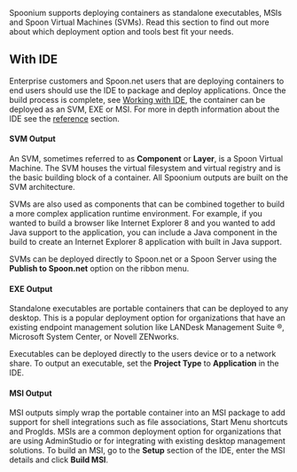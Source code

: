 Spoonium supports deploying containers as standalone executables, MSIs and Spoon Virtual Machines (SVMs). Read this section to find out more about which deployment option and tools best fit your needs.

## With IDE

Enterprise customers and Spoon.net users that are deploying containers to end users should use the IDE to package and deploy applications. Once the build process is complete, see [Working with IDE](/docs/build#working+with+ide), the container can be deployed as an SVM, EXE or MSI. For more in depth information about the IDE see the [reference](/docs/reference) section.

#### SVM Output

An SVM, sometimes referred to as **Component** or **Layer**, is a Spoon Virtual Machine. The SVM houses the virtual filesystem and virtual registry and is the basic building block of a container. All Spoonium outputs are built on the SVM architecture. 

SVMs are also used as components that can be combined together to build a more complex application runtime environment. For example, if you wanted to build a browser like Internet Explorer 8 and you wanted to add Java support to the application, you can include a Java component in the build to create an Internet Explorer 8 application with built in Java support. 

SVMs can be deployed directly to Spoon.net or a Spoon Server using the **Publish to Spoon.net** option on the ribbon menu. 

#### EXE Output

Standalone executables are portable containers that can be deployed to any desktop. This is a popular deployment option for organizations that have an existing endpoint management solution like LANDesk Management Suite &reg;, Microsoft System Center, or Novell ZENworks. 

Executables can be deployed directly to the users device or to a network share. To output an executable, set the **Project Type** to **Application** in the IDE.  

#### MSI Output

MSI outputs simply wrap the portable container into an MSI package to add support for shell integrations such as file associations, Start Menu shortcuts and ProgIds. MSIs are a common deployment option for organizations that are using AdminStudio or for integrating with existing desktop management solutions. To build an MSI, go to the **Setup** section of the IDE, enter the MSI details and click **Build MSI**.